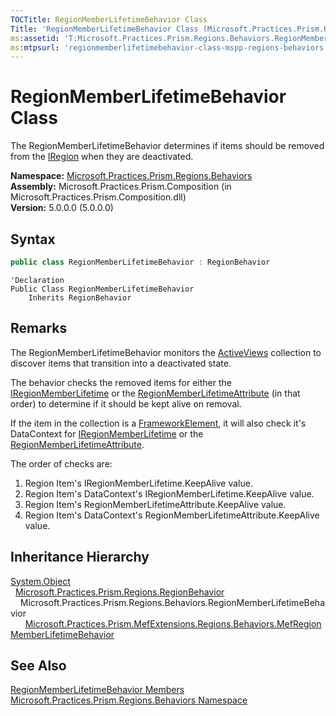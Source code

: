 ```yaml
---
TOCTitle: RegionMemberLifetimeBehavior Class
Title: 'RegionMemberLifetimeBehavior Class (Microsoft.Practices.Prism.Regions.Behaviors)'
ms:assetid: 'T:Microsoft.Practices.Prism.Regions.Behaviors.RegionMemberLifetimeBehavior'
ms:mtpsurl: 'regionmemberlifetimebehavior-class-mspp-regions-behaviors.md'
---
```



# RegionMemberLifetimeBehavior Class

The RegionMemberLifetimeBehavior determines if items should be removed from the [IRegion](/patterns-practices/reference/iregion-interface-mspp-regions) when they are deactivated.

**Namespace:** [Microsoft.Practices.Prism.Regions.Behaviors](/patterns-practices/reference/mspp-regions-behaviors-namespace)  
**Assembly:** Microsoft.Practices.Prism.Composition (in Microsoft.Practices.Prism.Composition.dll)  
**Version:** 5.0.0.0 (5.0.0.0)

## Syntax

```C#
public class RegionMemberLifetimeBehavior : RegionBehavior
```

```VB
'Declaration
Public Class RegionMemberLifetimeBehavior
	Inherits RegionBehavior
```

## Remarks

 The RegionMemberLifetimeBehavior monitors the [ActiveViews](/patterns-practices/reference/iregion-activeviews-property-mspp-regions) collection to discover items that transition into a deactivated state.

The behavior checks the removed items for either the [IRegionMemberLifetime](/patterns-practices/reference/iregionmemberlifetime-interface-mspp-regions) or the [RegionMemberLifetimeAttribute](/patterns-practices/reference/regionmemberlifetimeattribute-class-mspp-regions) (in that order) to determine if it should be kept alive on removal.

If the item in the collection is a [FrameworkElement](http://msdn.microsoft.com/en-us/library/ms602714), it will also check it's DataContext for [IRegionMemberLifetime](/patterns-practices/reference/iregionmemberlifetime-interface-mspp-regions) or the [RegionMemberLifetimeAttribute](/patterns-practices/reference/regionmemberlifetimeattribute-class-mspp-regions).

The order of checks are:
1.  Region Item's IRegionMemberLifetime.KeepAlive value.
2.  Region Item's DataContext's IRegionMemberLifetime.KeepAlive value.
3.  Region Item's RegionMemberLifetimeAttribute.KeepAlive value.
4.  Region Item's DataContext's RegionMemberLifetimeAttribute.KeepAlive value.

## Inheritance Hierarchy

[System.Object](http://msdn.microsoft.com/en-us/library/e5kfa45b)  
  [Microsoft.Practices.Prism.Regions.RegionBehavior](/patterns-practices/reference/mspp-regions-behaviors-namespace)  
    Microsoft.Practices.Prism.Regions.Behaviors.RegionMemberLifetimeBehavior  
      [Microsoft.Practices.Prism.MefExtensions.Regions.Behaviors.MefRegionMemberLifetimeBehavior](/patterns-practices/reference/mefregionmemberlifetimebehavior-class-mspp-mefextensions-regions-behaviors)

## See Also

[RegionMemberLifetimeBehavior Members](/patterns-practices/reference/regionmemberlifetimebehavior-members-mspp-regions-behaviors)  
[Microsoft.Practices.Prism.Regions.Behaviors Namespace](/patterns-practices/reference/mspp-regions-behaviors-namespace)
